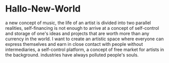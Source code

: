 # Hallo-New-World
a new concept of music, the life of an artist is divided into two parallel realities, self-financing is not enough to arrive at a concept of self-control and storage of one's ideas and projects that are worth more than any currency in the world. I want to create an artistic space where everyone can express themselves and earn in close contact with people without intermediaries, a self-control platform, a concept of free market for artists in the background. industries have always polluted people's souls.
